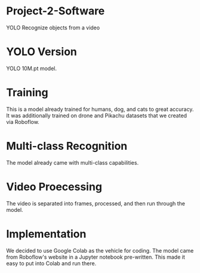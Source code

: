 # Project-2-Software
YOLO Recognize objects from a video

# YOLO Version
YOLO 10M.pt model.  

# Training
This is a model already trained for humans, dog, and cats to great accuracy.  
It was additionally trained on drone and Pikachu datasets that we created via Roboflow.

# Multi-class Recognition
The model already came with multi-class capabilities.

# Video Proecessing
The video is separated into frames, processed, and then run through the model.

# Implementation
We decided to use Google Colab as the vehicle for coding. The model came from Roboflow's website in a Jupyter notebook pre-written. This made it easy to put into Colab and run there.
